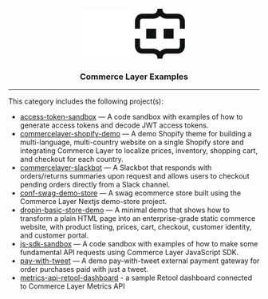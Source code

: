 <div align="center">

![Commerce Layer Logo](/.assets/cl-light.svg#gh-dark-mode-only)
![Commerce Layer Logo](/.assets/cl-dark.svg#gh-light-mode-only)

<h3>Commerce Layer Examples</h3>

</div>

---

This category includes the following project(s):

- [access-token-sandbox](./access-token-sandbox) — A code sandbox with examples of how to generate access tokens and decode JWT access tokens.
- [commercelayer-shopify-demo](./commercelayer-shopify-demo) — A demo Shopify theme for building a multi-language, multi-country website on a single Shopify store and integrating Commerce Layer to localize prices, inventory, shopping cart, and checkout for each country.
- [commercelayer-slackbot](./commercelayer-slackbot) — A Slackbot that responds with orders/returns summaries upon request and allows users to checkout pending orders directly from a Slack channel.
- [conf-swag-demo-store](./conf-swag-demo-store) — A swag ecommerce store built using the Commerce Layer Nextjs demo-store project.
- [dropin-basic-store-demo](./dropin-basic-store-demo) — A minimal demo that shows how to transform a plain HTML page into an enterprise-grade static commerce website, with product listing, prices, cart, checkout, customer identity, and customer portal.
- [js-sdk-sandbox](./js-sdk-sandbox) — A code sandbox with examples of how to make some fundamental API requests using Commerce Layer JavaScript SDK.
- [pay-with-tweet](./pay-with-tweet) — A demo pay-with-tweet external payment gateway for order purchases paid with just a tweet.
- [metrics-api-retool-dashboard](./metrics-api-retool-dashboard/) - a sample Retool dashboard connected to Commerce Layer Metrics API
